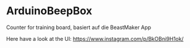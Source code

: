 # ArduinoBeepBox
Counter for training board, basiert auf die BeastMaker App

Here have a look at the UI: 
https://www.instagram.com/p/BkOBni9H1ok/
